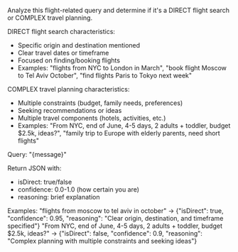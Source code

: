 Analyze this flight-related query and determine if it's a DIRECT flight search or
COMPLEX travel planning.

DIRECT flight search characteristics:
- Specific origin and destination mentioned
- Clear travel dates or timeframe
- Focused on finding/booking flights
- Examples: "flights from NYC to London in March", "book flight Moscow to Tel Aviv October",
  "find flights Paris to Tokyo next week"

COMPLEX travel planning characteristics:
- Multiple constraints (budget, family needs, preferences)
- Seeking recommendations or ideas
- Multiple travel components (hotels, activities, etc.)
- Examples: "From NYC, end of June, 4-5 days, 2 adults + toddler, budget $2.5k, ideas?",
  "family trip to Europe with elderly parents, need short flights"

Query: "{message}"

Return JSON with:
- isDirect: true/false
- confidence: 0.0-1.0 (how certain you are)
- reasoning: brief explanation

Examples:
"flights from moscow to tel aviv in october" -> {"isDirect": true, "confidence": 0.95,
"reasoning": "Clear origin, destination, and timeframe specified"}
"From NYC, end of June, 4-5 days, 2 adults + toddler, budget $2.5k, ideas?" ->
{"isDirect": false, "confidence": 0.9,
"reasoning": "Complex planning with multiple constraints and seeking ideas"}
